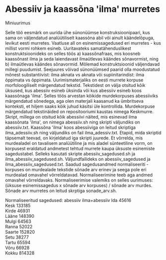 # Abessiiv ja kaassõna 'ilma' murretes
Miniuurimus

Selle töö eesmärk on uurida ühe sünonüümse konstruksioonipaari, kus sama on väljendatud analüütiliselt kaassõna abil või ainult käändelõpuga, levikut eesti murretes. Vaatluse all on esinemissagedused eri murretes - kus millist vormi rohkem esineb. Uuritavateks samatähenduslikest konstruktsioonideks on selles töös a) kaassõnafraas, mis koosneb kaassõnast ilma ja seda laiendavast ilmaütlevas käändes sõnavormist, ning b) ilmaütlevas käändes sõnavormid. Mõlemad konstruktsioonid väljendavad millegi puudumist. Seejuures võivad sünonüümsed paarid olla moodustatud mõnest substantiivist: ilma aknata vs aknata või supiinitarindist: ilma õppimata vs õppimata. 
Uurimismaterjaliks on eesti murrete korpuse morfoloogiliselt märgendatud tekstid. Tekstidest on välja otsitud kõik üksused, kus abessiiv esineb üksinda või kus abessiiv esineb koos kaassõnaga 'ilma'. Selles töös arvestan kõikide murdekorpuses abessiiviks märgendatud sõnedega, aga olen materjali kaasanud ka ümbritseva konteksti, et hiljem saaks kõik juhud käsitsi üle kontrollida. 
Murdekorpuse märgendatud tekstinäided on repositooriumi kaustas nimega Keskmurre. Skript, millega on otsitud kõik abessiivi näited, mis esinevad ilma kaassõnata 'ilma', on nimega abessiiv.sh ning skripti väljundiks on abessiiv.txt. Kaassõna 'ilma' koos abessiiviga on leitud skriptiga ilma_adessiiv.sh ning väljundiks on fail ilma_adessiv.txt. Etapid, mida skriptid täpsemalt teevad, on kirjeldatud iga skripti juurede.
Et võrrelda, mis murdealadel on tavalisem analüütiline ja mis aladel sünteetiline vorm, on korpusest eraldatud andmetest tehtud murrete kaupa üksuste esinemiste sagedustabel. Selleks kasutati skripte abessiiv_sagedused.sh ja ilma_abessiiv_sagedused.sh. Väljundfailideks on abessiiv_sagedused ja ilma_abessiiv_sagedused.txt. Saadud sagedusandmed normaliseeriti - korpuses on murdealade tekstide sõnade arv erinev ja seega pole eri murdealad omavahel võrreldatavad. Normaliseerimine teeb aga andmed omavahel võrreldavaks. Normaliseerimise valemiks on selles uurimuses:
(üksuse esinemissagedus x sõnade arv korpuses) / sõnade arv murdes. 
Sõnade arv murretes on leitud skrptiga sonade_arv.sh.

Normaliseeritud sagedused:
abessiiv                    ilma+abessiiv
Ida 45616                   
Kesk 133185                 
Kirde 46931                 
Lääne 148390                
Mulgi 64563                 
Ranna 52022                 
Saarte 152820               
Setu 38277                  
Tartu 65594                 
Võru 66928                  
Kokku 814328                






